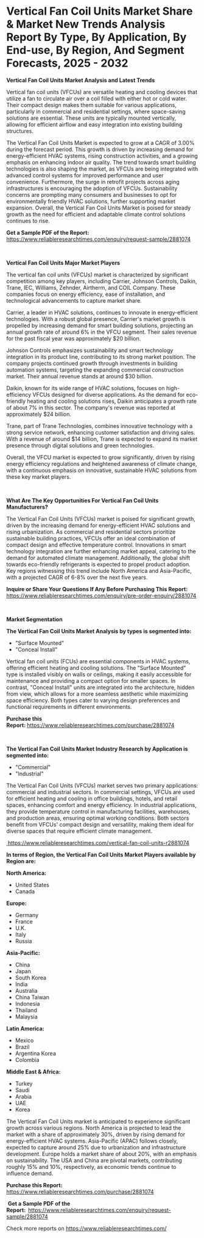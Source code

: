 <p><h1>Vertical Fan Coil Units Market Share & Market New Trends Analysis Report By Type, By Application, By End-use, By Region, And Segment Forecasts, 2025 - 2032</h1></p><p><strong>Vertical Fan Coil Units Market Analysis and Latest Trends</strong></p>
<p><p>Vertical fan coil units (VFCUs) are versatile heating and cooling devices that utilize a fan to circulate air over a coil filled with either hot or cold water. Their compact design makes them suitable for various applications, particularly in commercial and residential settings, where space-saving solutions are essential. These units are typically mounted vertically, allowing for efficient airflow and easy integration into existing building structures.</p><p>The Vertical Fan Coil Units Market is expected to grow at a CAGR of 3.00% during the forecast period. This growth is driven by increasing demand for energy-efficient HVAC systems, rising construction activities, and a growing emphasis on enhancing indoor air quality. The trend towards smart building technologies is also shaping the market, as VFCUs are being integrated with advanced control systems for improved performance and user convenience. Furthermore, the surge in retrofit projects across aging infrastructures is encouraging the adoption of VFCUs. Sustainability concerns are prompting many consumers and businesses to opt for environmentally friendly HVAC solutions, further supporting market expansion. Overall, the Vertical Fan Coil Units Market is poised for steady growth as the need for efficient and adaptable climate control solutions continues to rise.</p></p>
<p><strong>Get a Sample PDF of the Report:&nbsp;</strong> <a href="https://www.reliableresearchtimes.com/enquiry/request-sample/2881074?utm_campaign=2294&utm_medium=2&utm_source=Github&utm_content=ia&utm_term=12032025&utm_id=vertical-fan-coil-units">https://www.reliableresearchtimes.com/enquiry/request-sample/2881074</a></p>
<p>&nbsp;</p>
<p><strong>Vertical Fan Coil Units Major Market Players</strong></p>
<p><p>The vertical fan coil units (VFCUs) market is characterized by significant competition among key players, including Carrier, Johnson Controls, Daikin, Trane, IEC, Williams, Zehnder, Airtherm, and COIL Company. These companies focus on energy efficiency, ease of installation, and technological advancements to capture market share.</p><p>Carrier, a leader in HVAC solutions, continues to innovate in energy-efficient technologies. With a robust global presence, Carrier's market growth is propelled by increasing demand for smart building solutions, projecting an annual growth rate of around 6% in the VFCU segment. Their sales revenue for the past fiscal year was approximately $20 billion.</p><p>Johnson Controls emphasizes sustainability and smart technology integration in its product line, contributing to its strong market position. The company projects continued growth through investments in building automation systems, targeting the expanding commercial construction market. Their annual revenue stands at around $30 billion.</p><p>Daikin, known for its wide range of HVAC solutions, focuses on high-efficiency VFCUs designed for diverse applications. As the demand for eco-friendly heating and cooling solutions rises, Daikin anticipates a growth rate of about 7% in this sector. The company's revenue was reported at approximately $24 billion.</p><p>Trane, part of Trane Technologies, combines innovative technology with a strong service network, enhancing customer satisfaction and driving sales. With a revenue of around $14 billion, Trane is expected to expand its market presence through digital solutions and green technologies.</p><p>Overall, the VFCU market is expected to grow significantly, driven by rising energy efficiency regulations and heightened awareness of climate change, with a continuous emphasis on innovative, sustainable HVAC solutions from these key market players.</p></p>
<p>&nbsp;</p>
<p><strong>What Are The Key Opportunities For Vertical Fan Coil Units Manufacturers?</strong></p>
<p><p>The Vertical Fan Coil Units (VFCUs) market is poised for significant growth, driven by the increasing demand for energy-efficient HVAC solutions and rising urbanization. As commercial and residential sectors prioritize sustainable building practices, VFCUs offer an ideal combination of compact design and effective temperature control. Innovations in smart technology integration are further enhancing market appeal, catering to the demand for automated climate management. Additionally, the global shift towards eco-friendly refrigerants is expected to propel product adoption. Key regions witnessing this trend include North America and Asia-Pacific, with a projected CAGR of 6-8% over the next five years.</p></p>
<p><strong>Inquire or Share Your Questions If Any Before Purchasing This Report:</strong> <a href="https://www.reliableresearchtimes.com/enquiry/pre-order-enquiry/2881074?utm_campaign=2294&utm_medium=2&utm_source=Github&utm_content=ia&utm_term=12032025&utm_id=vertical-fan-coil-units">https://www.reliableresearchtimes.com/enquiry/pre-order-enquiry/2881074</a></p>
<p>&nbsp;</p>
<p><strong>Market Segmentation</strong></p>
<p><strong>The Vertical Fan Coil Units Market Analysis by types is segmented into:</strong></p>
<p><ul><li>"Surface Mounted"</li><li>"Conceal Install"</li></ul></p>
<p><p>Vertical fan coil units (FCUs) are essential components in HVAC systems, offering efficient heating and cooling solutions. The "Surface Mounted" type is installed visibly on walls or ceilings, making it easily accessible for maintenance and providing a compact option for smaller spaces. In contrast, "Conceal Install" units are integrated into the architecture, hidden from view, which allows for a more seamless aesthetic while maximizing space efficiency. Both types cater to varying design preferences and functional requirements in different environments.</p></p>
<p><strong>Purchase this Report:&nbsp;</strong><a href="https://www.reliableresearchtimes.com/purchase/2881074?utm_campaign=2294&utm_medium=2&utm_source=Github&utm_content=ia&utm_term=12032025&utm_id=vertical-fan-coil-units">https://www.reliableresearchtimes.com/purchase/2881074</a></p>
<p>&nbsp;</p>
<p><strong>The Vertical Fan Coil Units Market Industry Research by Application is segmented into:</strong></p>
<p><ul><li>"Commercial"</li><li>"Industrial"</li></ul></p>
<p><p>The Vertical Fan Coil Units (VFCUs) market serves two primary applications: commercial and industrial sectors. In commercial settings, VFCUs are used for efficient heating and cooling in office buildings, hotels, and retail spaces, enhancing comfort and energy efficiency. In industrial applications, they provide temperature control in manufacturing facilities, warehouses, and production areas, ensuring optimal working conditions. Both sectors benefit from VFCUs' compact design and versatility, making them ideal for diverse spaces that require efficient climate management.</p></p>
<p><a href="https://www.reliableresearchtimes.com/vertical-fan-coil-units-r2881074?utm_campaign=2294&utm_medium=2&utm_source=Github&utm_content=ia&utm_term=12032025&utm_id=vertical-fan-coil-units">&nbsp;https://www.reliableresearchtimes.com/vertical-fan-coil-units-r2881074</a></p>
<p><strong>In terms of Region, the Vertical Fan Coil Units Market Players available by Region are:</strong></p>
<p>
    <p> <strong> North America: </strong>
        <ul>
            <li>United States</li>
            <li>Canada</li>
        </ul>
        </p> 
    <p> <strong> Europe: </strong>
        <ul>
            <li>Germany</li>
            <li>France</li>
            <li>U.K.</li>
            <li>Italy</li>
            <li>Russia</li>
        </ul>
        </p> 
    <p> <strong> Asia-Pacific: </strong>
        <ul>
            <li>China</li>
            <li>Japan</li>
            <li>South Korea</li>
            <li>India</li>
            <li>Australia</li>
            <li>China Taiwan</li>
            <li>Indonesia</li>
            <li>Thailand</li>
            <li>Malaysia</li>
        </ul>
        </p> 
    <p> <strong> Latin America: </strong>
        <ul>
            <li>Mexico</li>
            <li>Brazil</li>
            <li>Argentina Korea</li>
            <li>Colombia</li>
        </ul>
        </p> 
    <p> <strong> Middle East & Africa: </strong>
        <ul>
            <li>Turkey</li>
            <li>Saudi</li>
            <li>Arabia</li>
            <li>UAE</li>
            <li>Korea</li>
        </ul>
    </p>
    </p>
<p><p>The Vertical Fan Coil Units market is anticipated to experience significant growth across various regions. North America is projected to lead the market with a share of approximately 30%, driven by rising demand for energy-efficient HVAC systems. Asia-Pacific (APAC) follows closely, expected to capture around 25% due to urbanization and infrastructure development. Europe holds a market share of about 20%, with an emphasis on sustainability. The USA and China are pivotal markets, contributing roughly 15% and 10%, respectively, as economic trends continue to influence demand.</p></p>
<p><strong>Purchase this Report: </strong><a href="https://www.reliableresearchtimes.com/purchase/2881074?utm_campaign=2294&utm_medium=2&utm_source=Github&utm_content=ia&utm_term=12032025&utm_id=vertical-fan-coil-units">https://www.reliableresearchtimes.com/purchase/2881074</a></p>
<p>&nbsp;<strong>Get a Sample PDF of the Report:&nbsp;&nbsp;</strong><a href="https://www.reliableresearchtimes.com/enquiry/request-sample/2881074?utm_campaign=2294&utm_medium=2&utm_source=Github&utm_content=ia&utm_term=12032025&utm_id=vertical-fan-coil-units">https://www.reliableresearchtimes.com/enquiry/request-sample/2881074</a></p>
<p><strong></strong></p>
<p>Check more reports on <a href="https://www.reliableresearchtimes.com/?utm_campaign=2294&utm_medium=2&utm_source=Github&utm_content=ia&utm_term=12032025&utm_id=vertical-fan-coil-units">https://www.reliableresearchtimes.com/</a></p>